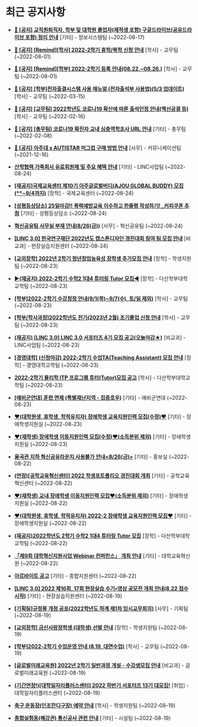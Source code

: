 # 최근 공지사항

* **[📌 [공지] 교직원퇴직자, 학부 및 대학원 졸업자(제적생 포함) 구글드라이브(공유드라이브 포함) 정리 안내](http://ajou.ac.kr/kr/ajou/notice.do?mode=view&amp;articleNo=202858&amp;article.offset=0&amp;articleLimit=30)**
 [기타] - 정보시스템팀 (~2022-08-17)

* **[📌 [공지] [Remind][학사] 2022-2학기 휴학/복학 신청 안내](http://ajou.ac.kr/kr/ajou/notice.do?mode=view&amp;articleNo=202390&amp;article.offset=0&amp;articleLimit=30)**
 [학사] - 교무팀 (~2022-08-01)

* **[📌 [공지] [Remind][학부] 2022-2학기 등록 안내(08.22.~08.26.)](http://ajou.ac.kr/kr/ajou/notice.do?mode=view&amp;articleNo=202388&amp;article.offset=0&amp;articleLimit=30)**
 [학사] - 교무팀 (~2022-08-01)

* **[📌 [공지] [학부]전자출결시스템 사용 매뉴얼 (전자출석부 사용법)(5/3 업데이트)](http://ajou.ac.kr/kr/ajou/notice.do?mode=view&amp;articleNo=192571&amp;article.offset=0&amp;articleLimit=30)**
 [학사] - 교무팀 (~2022-03-15)

* **[📌 [공지] [교무팀] 2022학년도 코로나19 확산에 따른 출석인정 안내(백신공결 등)](http://ajou.ac.kr/kr/ajou/notice.do?mode=view&amp;articleNo=180913&amp;article.offset=0&amp;articleLimit=30)**
 [학사] - 교무팀 (~2022-02-16)

* **[📌 [공지] [총무팀] 코로나19 확진자 교내 심층역학조사 URL 안내](http://ajou.ac.kr/kr/ajou/notice.do?mode=view&amp;articleNo=180493&amp;article.offset=0&amp;articleLimit=30)**
 [기타] - 총무팀 (~2022-02-08)

* **[📌 [공지] 아주대 x AUTISTAR 머그컵 구매 방법 안내](http://ajou.ac.kr/kr/ajou/notice.do?mode=view&amp;articleNo=147976&amp;article.offset=0&amp;articleLimit=30)**
 [사무] - 커뮤니케이션팀 (~2021-12-16)

* **[산학협력 가족회사 유료회원제 및 주요 혜택 안내](http://ajou.ac.kr/kr/ajou/notice.do?mode=view&amp;articleNo=203027&amp;article.offset=0&amp;articleLimit=30)**
 [기타] - LINC사업팀 (~2022-08-24)

* **[[재공지]국제교육센터 제10기 아주글로벌버디(AJOU GLOBAL BUDDY) 모집(**~9/4까지)](http://ajou.ac.kr/kr/ajou/notice.do?mode=view&amp;articleNo=203025&amp;article.offset=0&amp;articleLimit=30)**
 [장학] - 국제교육센터 (~2022-08-24)

* **[[성평등상담소] 25일마감!! 폭력예방교육 이수하고 한줄평 작성하기! _커피쿠폰 추첨](http://ajou.ac.kr/kr/ajou/notice.do?mode=view&amp;articleNo=203018&amp;article.offset=0&amp;articleLimit=30)**
 [기타] - 성평등상담소 (~2022-08-24)

* **[혁신공유팀 사무실 부재 안내(8/26(금))](http://ajou.ac.kr/kr/ajou/notice.do?mode=view&amp;articleNo=203016&amp;article.offset=0&amp;articleLimit=30)**
 [사무] - 혁신공유팀 (~2022-08-24)

* **[[LINC 3.0] 한국연구재단 2022년도 캡스톤디자인 경진대회 참여 팀 모집 안내](http://ajou.ac.kr/kr/ajou/notice.do?mode=view&amp;articleNo=203014&amp;article.offset=0&amp;articleLimit=30)**
 [비교과] - 현장실습지원센터 (~2022-08-24)

* **[[교외장학] 2022년 2학기 청년창업농육성 장학생 추가모집 안내](http://ajou.ac.kr/kr/ajou/notice.do?mode=view&amp;articleNo=203008&amp;article.offset=0&amp;articleLimit=30)**
 [장학] - 학생지원팀 (~2022-08-23)

* **[▶(재공지) 2022-2학기 수학2 1대4 튜터링 Tutor 모집◀](http://ajou.ac.kr/kr/ajou/notice.do?mode=view&amp;articleNo=203003&amp;article.offset=0&amp;articleLimit=30)**
 [장학] - 다산학부대학교학팀 (~2022-08-23)

* **[[학부]2022-2학기 수강정정 안내(9/1(목)~9/7(수), 토/일 제외)](http://ajou.ac.kr/kr/ajou/notice.do?mode=view&amp;articleNo=202999&amp;article.offset=0&amp;articleLimit=30)**
 [학사] - 교무팀 (~2022-08-23)

* **[[학부/학사과정]2022학년도 전기(2023년 2월) 조기졸업 신청 안내](http://ajou.ac.kr/kr/ajou/notice.do?mode=view&amp;articleNo=202992&amp;article.offset=0&amp;articleLimit=30)**
 [학사] - 교무팀 (~2022-08-23)

* **[(재공지) [LINC 3.0] LINC 3.0 서포터즈 4기 모집 공고(오늘마감★)](http://ajou.ac.kr/kr/ajou/notice.do?mode=view&amp;articleNo=202991&amp;article.offset=0&amp;articleLimit=30)**
 [비교과] - LINC사업팀 (~2022-08-23)

* **[[경영대학] (신청마감) 2022-2학기 수업TA(Teaching Assistant) 모집 안내](http://ajou.ac.kr/kr/ajou/notice.do?mode=view&amp;articleNo=202990&amp;article.offset=0&amp;articleLimit=30)**
 [장학] - 경영대학교학팀 (~2022-08-23)

* **[2022-2학기 물리학 ITP 프로그램 튜터(Tutor)모집 공고](http://ajou.ac.kr/kr/ajou/notice.do?mode=view&amp;articleNo=202984&amp;article.offset=0&amp;articleLimit=30)**
 [학사] - 다산학부대학교학팀 (~2022-08-23)

* **[[예비군연대] 훈련 면제 (특별재난지역 - 집중호우)](http://ajou.ac.kr/kr/ajou/notice.do?mode=view&amp;articleNo=202983&amp;article.offset=0&amp;articleLimit=30)**
 [기타] - 예비군연대 (~2022-08-23)

* **[♥(대학원생, 휴학생, 학적유지자) 장애학생 교육지원인력 모집(수정)♥](http://ajou.ac.kr/kr/ajou/notice.do?mode=view&amp;articleNo=202979&amp;article.offset=0&amp;articleLimit=30)**
 [기타] - 장애학생지원실 (~2022-08-23)

* **[♥(재학생) 장애학생 이동지원인력 모집(수정)♥(소득분위 제외)](http://ajou.ac.kr/kr/ajou/notice.do?mode=view&amp;articleNo=202976&amp;article.offset=0&amp;articleLimit=30)**
 [기타] - 장애학생지원실 (~2022-08-23)

* **[율곡관 지하 혁신공유라운지 사용불가 안내&lt;8/26(금)&gt;](http://ajou.ac.kr/kr/ajou/notice.do?mode=view&amp;articleNo=202968&amp;article.offset=0&amp;articleLimit=30)**
 [기타] - 홍보실 (~2022-08-22)

* **[(연장)[공학교육혁신센터] 2022 학생포트폴리오 경진대회 개최](http://ajou.ac.kr/kr/ajou/notice.do?mode=view&amp;articleNo=202962&amp;article.offset=0&amp;articleLimit=30)**
 [기타] - 공학교육혁신센터 (~2022-08-22)

* **[♥(재학생) 교내 장애학생 이동지원인력 모집♥(소득분위 제외)](http://ajou.ac.kr/kr/ajou/notice.do?mode=view&amp;articleNo=202959&amp;article.offset=0&amp;articleLimit=30)**
 [기타] - 장애학생지원실 (~2022-08-22)

* **[♥(대학원생, 휴학생, 학적유지자) 2022-2 장애학생 교육지원인력 모집♥](http://ajou.ac.kr/kr/ajou/notice.do?mode=view&amp;articleNo=202955&amp;article.offset=0&amp;articleLimit=30)**
 [기타] - 장애학생지원실 (~2022-08-22)

* **[(재공지)2022학년도 2학기 수학2 1대4 튜터링 Tutor 모집](http://ajou.ac.kr/kr/ajou/notice.do?mode=view&amp;articleNo=202947&amp;article.offset=0&amp;articleLimit=30)**
 [장학] - 다산학부대학교학팀 (~2022-08-22)

* **[「제9회 대학혁신지원사업 Webinar 컨퍼런스」 개최 안내](http://ajou.ac.kr/kr/ajou/notice.do?mode=view&amp;articleNo=202939&amp;article.offset=0&amp;articleLimit=30)**
 [기타] - 대학교육혁신원 (~2022-08-22)

* **[아르바이트 공고](http://ajou.ac.kr/kr/ajou/notice.do?mode=view&amp;articleNo=202937&amp;article.offset=0&amp;articleLimit=30)**
 [기타] - 종합지원센터 (~2022-08-22)

* **[[LINC 3.0] 2022 제16회, 17회 현장실습 수기•영상 공모전 개최 안내(8.22 접수시작)](http://ajou.ac.kr/kr/ajou/notice.do?mode=view&amp;articleNo=202926&amp;article.offset=0&amp;articleLimit=30)**
 [기타] - 현장실습지원센터 (~2022-08-19)

* **[[기획팀]규정류 개정 공포(2022학년도 하계 제1차 임시교무회의)](http://ajou.ac.kr/kr/ajou/notice.do?mode=view&amp;articleNo=202921&amp;article.offset=0&amp;articleLimit=30)**
 [사무] - 기획팀 (~2022-08-19)

* **[[교외장학] 금신사랑장학생 (대학생) 선발 안내](http://ajou.ac.kr/kr/ajou/notice.do?mode=view&amp;articleNo=202920&amp;article.offset=0&amp;articleLimit=30)**
 [장학] - 학생지원팀 (~2022-08-19)

* **[[학부]2022-2학기 수업운영 안내 (8.19, 대면수업)](http://ajou.ac.kr/kr/ajou/notice.do?mode=view&amp;articleNo=202913&amp;article.offset=0&amp;articleLimit=30)**
 [학사] - 교무팀 (~2022-08-19)

* **[[글로벌미래교육원] 2022년 2학기 일반과정 개설 - 수강생모집 안내](http://ajou.ac.kr/kr/ajou/notice.do?mode=view&amp;articleNo=202912&amp;article.offset=0&amp;articleLimit=30)**
 [비교과] - 글로벌미래교육원 (~2022-08-19)

* **[(기간연장!)[대학일자리플러스센터] 2022 하반기 서포터즈 13기 대모집!](http://ajou.ac.kr/kr/ajou/notice.do?mode=view&amp;articleNo=202911&amp;article.offset=0&amp;articleLimit=30)**
 [취업] - 대학일자리플러스센터 (~2022-08-19)

* **[축구 운동장(인조잔디구장) 예약 안내](http://ajou.ac.kr/kr/ajou/notice.do?mode=view&amp;articleNo=202908&amp;article.offset=0&amp;articleLimit=30)**
 [학사] - 학생지원팀 (~2022-08-19)

* **[종합실험동(혜강관) 통신공사 관련 안내](http://ajou.ac.kr/kr/ajou/notice.do?mode=view&amp;articleNo=202902&amp;article.offset=0&amp;articleLimit=30)**
 [기타] - 시설팀 (~2022-08-19)
